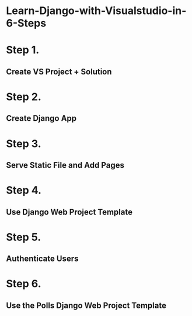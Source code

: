 # Learn-Django-with-Visualstudio-in-6-Steps

# Step 1.
## Create VS Project + Solution

# Step 2.
## Create Django App

# Step 3.
## Serve Static File and Add Pages

# Step 4.
## Use Django Web Project Template

# Step 5.
## Authenticate Users

# Step 6.
## Use the Polls Django Web Project Template
